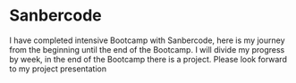 # Sanbercode
I have completed intensive Bootcamp with Sanbercode, here is my journey from the beginning until the end of the Bootcamp. I will divide my progress by week, in the end of the Bootcamp there is a project. Please look forward to my project presentation
